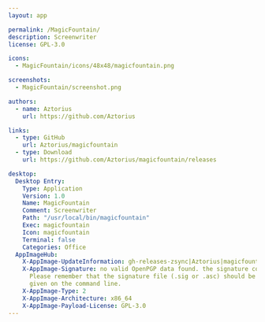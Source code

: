 ```yaml
---
layout: app

permalink: /MagicFountain/
description: Screenwriter
license: GPL-3.0

icons:
  - MagicFountain/icons/48x48/magicfountain.png

screenshots:
  - MagicFountain/screenshot.png

authors:
  - name: Aztorius
    url: https://github.com/Aztorius

links:
  - type: GitHub
    url: Aztorius/magicfountain
  - type: Download
    url: https://github.com/Aztorius/magicfountain/releases

desktop:
  Desktop Entry:
    Type: Application
    Version: 1.0
    Name: MagicFountain
    Comment: Screenwriter
    Path: "/usr/local/bin/magicfountain"
    Exec: magicfountain
    Icon: magicfountain
    Terminal: false
    Categories: Office
  AppImageHub:
    X-AppImage-UpdateInformation: gh-releases-zsync|Aztorius|magicfountain|latest|MagicFountain-_*-x86_64.AppImage.zsync
    X-AppImage-Signature: no valid OpenPGP data found. the signature could not be verified.
      Please remember that the signature file (.sig or .asc) should be the first file
      given on the command line.
    X-AppImage-Type: 2
    X-AppImage-Architecture: x86_64
    X-AppImage-Payload-License: GPL-3.0
---
```

